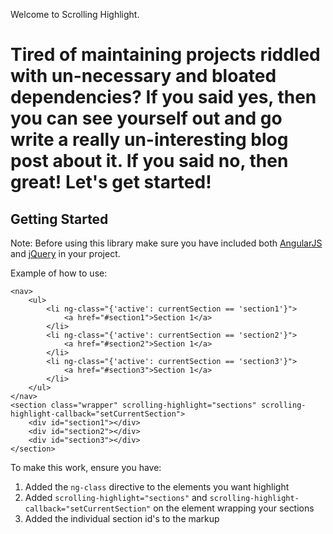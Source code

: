 Welcome to Scrolling Highlight.

Tired of maintaining projects riddled with un-necessary and bloated dependencies? If you said yes, then you can see yourself out and go write a really un-interesting blog post about it. If you said no, then great! Let's get started!
=============

## Getting Started
Note: Before using this library make sure you have included both [AngularJS](https://angularjs.org/) and [jQuery](https://jquery.com/) in your project.

Example of how to use:

```
<nav>
	<ul>
		<li ng-class="{'active': currentSection == 'section1'}">
			<a href="#section1">Section 1</a>
		</li>
		<li ng-class="{'active': currentSection == 'section2'}">
			<a href="#section2">Section 1</a>
		</li>
		<li ng-class="{'active': currentSection == 'section3'}">
			<a href="#section3">Section 1</a>
		</li>
	</ul>
</nav>
<section class="wrapper" scrolling-highlight="sections" scrolling-highlight-callback="setCurrentSection">
	<div id="section1"></div>
	<div id="section2"></div>
	<div id="section3"></div>
</section>
```

To make this work, ensure you have:
1. Added the `ng-class` directive to the elements you want highlight
2. Added `scrolling-highlight="sections"` and `scrolling-highlight-callback="setCurrentSection"` on the element wrapping your sections
3. Added the individual section id's to the markup